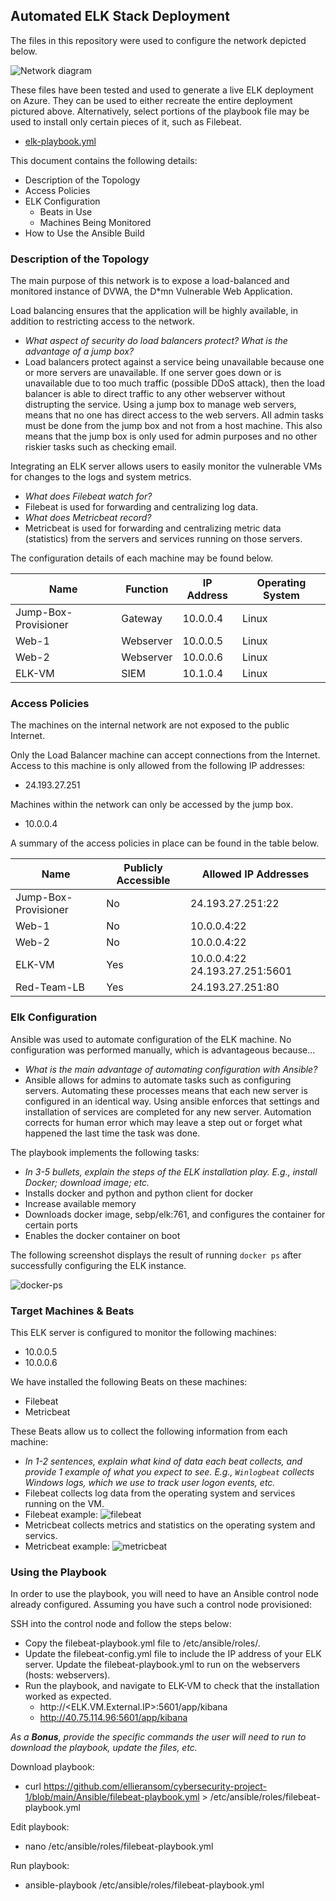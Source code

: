 ## Automated ELK Stack Deployment

The files in this repository were used to configure the network depicted below.

![Network diagram](Images/ELK-stack.png)

These files have been tested and used to generate a live ELK deployment on Azure. They can be used to either recreate the entire deployment pictured above. Alternatively, select portions of the playbook file may be used to install only certain pieces of it, such as Filebeat.

  - [elk-playbook.yml](https://github.com/ellieransom/cybersecurity-project-1/blob/main/Ansible/elk-playbook.yml)

This document contains the following details:
- Description of the Topology
- Access Policies
- ELK Configuration
  - Beats in Use
  - Machines Being Monitored
- How to Use the Ansible Build


### Description of the Topology

The main purpose of this network is to expose a load-balanced and monitored instance of DVWA, the D*mn Vulnerable Web Application.

Load balancing ensures that the application will be highly available, in addition to restricting access to the network.
- _What aspect of security do load balancers protect? What is the advantage of a jump box?_
- Load balancers protect against a service being unavailable because one or more servers are unavailable. If one server goes down or is unavailable due to too much traffic (possible DDoS attack), then the load balancer is able to direct traffic to any other webserver without distrupting the service. Using a jump box to manage web servers, means that no one has direct access to the web servers. All admin tasks must be done from the jump box and not from a host machine. This also means that the jump box is only used for admin purposes and no other riskier tasks such as checking email. 

Integrating an ELK server allows users to easily monitor the vulnerable VMs for changes to the logs and system metrics.
- _What does Filebeat watch for?_
- Filebeat is used for forwarding and centralizing log data.
- _What does Metricbeat record?_
- Metricbeat is used for forwarding and centralizing metric data (statistics) from the servers and services running on those servers.

The configuration details of each machine may be found below.

| Name                 | Function   | IP Address | Operating System |
|----------------------|------------|------------|------------------|
| Jump-Box-Provisioner | Gateway    | 10.0.0.4   | Linux            |
| Web-1                | Webserver  | 10.0.0.5   | Linux            |
| Web-2                | Webserver  | 10.0.0.6   | Linux            |
| ELK-VM               | SIEM       | 10.1.0.4   | Linux            |

### Access Policies

The machines on the internal network are not exposed to the public Internet. 

Only the Load Balancer machine can accept connections from the Internet. Access to this machine is only allowed from the following IP addresses:
- 24.193.27.251

Machines within the network can only be accessed by the jump box.
- 10.0.0.4

A summary of the access policies in place can be found in the table below.

| Name                 | Publicly Accessible | Allowed IP Addresses             |
|----------------------|---------------------|----------------------------------|
| Jump-Box-Provisioner | No                  | 24.193.27.251:22                 |
| Web-1                | No                  | 10.0.0.4:22                      |
| Web-2                | No                  | 10.0.0.4:22                      |
| ELK-VM               | Yes                 | 10.0.0.4:22  24.193.27.251:5601  |
| Red-Team-LB          | Yes                 | 24.193.27.251:80                 |

### Elk Configuration

Ansible was used to automate configuration of the ELK machine. No configuration was performed manually, which is advantageous because...
- _What is the main advantage of automating configuration with Ansible?_
- Ansible allows for admins to automate tasks such as configuring servers. Automating these processes means that each new server is configured in an identical way. Using ansible enforces that settings and installation of services are completed for any new server. Automation corrects for human error which may leave a step out or forget what happened the last time the task was done.

The playbook implements the following tasks:
- _In 3-5 bullets, explain the steps of the ELK installation play. E.g., install Docker; download image; etc._
- Installs docker and python and python client for docker
- Increase available memory
- Downloads docker image, sebp/elk:761, and configures the container for certain ports
- Enables the docker container on boot

The following screenshot displays the result of running `docker ps` after successfully configuring the ELK instance.

![docker-ps](Images/docker-ps.png)

### Target Machines & Beats
This ELK server is configured to monitor the following machines:
- 10.0.0.5
- 10.0.0.6

We have installed the following Beats on these machines:
- Filebeat
- Metricbeat

These Beats allow us to collect the following information from each machine:
- _In 1-2 sentences, explain what kind of data each beat collects, and provide 1 example of what you expect to see. E.g., `Winlogbeat` collects Windows logs, which we use to track user logon events, etc._
- Filebeat collects log data from the operating system and services running on the VM.
- Filebeat example:
![filebeat](Images/filebeat-example.png)
- Metricbeat collects metrics and statistics on the operating system and servics.
- Metricbeat example:
![metricbeat](Images/metricbeat-example.png)

### Using the Playbook
In order to use the playbook, you will need to have an Ansible control node already configured. Assuming you have such a control node provisioned: 

SSH into the control node and follow the steps below:
- Copy the filebeat-playbook.yml file to /etc/ansible/roles/.
- Update the filebeat-config.yml file to include the IP address of your ELK server. Update the filebeat-playbook.yml to run on the webservers (hosts: webservers).
- Run the playbook, and navigate to ELK-VM to check that the installation worked as expected.
  - http://<ELK.VM.External.IP>:5601/app/kibana
  - http://40.75.114.96:5601/app/kibana


_As a **Bonus**, provide the specific commands the user will need to run to download the playbook, update the files, etc._

Download playbook:
- curl https://github.com/ellieransom/cybersecurity-project-1/blob/main/Ansible/filebeat-playbook.yml > /etc/ansible/roles/filebeat-playbook.yml

Edit playbook:
- nano /etc/ansible/roles/filebeat-playbook.yml

Run playbook:
- ansible-playbook /etc/ansible/roles/filebeat-playbook.yml